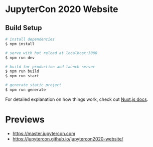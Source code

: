 # JupyterCon 2020 Website

## Build Setup

``` bash
# install dependencies
$ npm install

# serve with hot reload at localhost:3000
$ npm run dev

# build for production and launch server
$ npm run build
$ npm run start

# generate static project
$ npm run generate
```

For detailed explanation on how things work, check out [Nuxt.js docs](https://nuxtjs.org).

# Previews

- https://master.jupytercon.com
- https://jupytercon.github.io/jupytercon2020-website/
